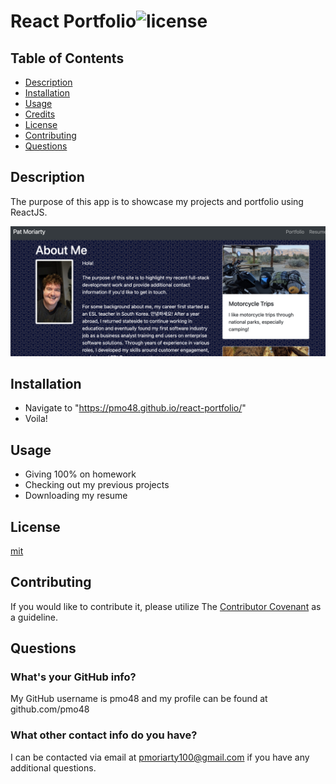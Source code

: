 # React Portfolio![license](https://img.shields.io/github/license/pmo48/employee-template-engine)
## Table of Contents

  - [Description](#description)
  - [Installation](#installation)
  - [Usage](#usage)
  - [Credits](#credits)
  - [License](#license)
  - [Contributing](#contributing)
  - [Questions](#questions)
    
## Description
    
The purpose of this app is to showcase my projects and portfolio using ReactJS.

![react-portfolio](react-portfolio.png)
    
## Installation
    
- Navigate to "https://pmo48.github.io/react-portfolio/" 
- Voila!
    
## Usage
    
- Giving 100% on homework
- Checking out my previous projects
- Downloading my resume
    
## License

[mit](https://choosealicense.com/licenses/mit/)
    
## Contributing
    
If you would like to contribute it, please utilize The [Contributor Covenant](https://www.contributor-covenant.org/) as a guideline.
    
## Questions
    
### What's your GitHub info?
    
My GitHub username is pmo48 and my profile can be found at github.com/pmo48
    
### What other contact info do you have?
    
I can be contacted via email at pmoriarty100@gmail.com if you have any additional questions.
